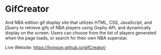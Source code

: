 # GifCreator
And NBA edition gif display site that utilizes HTML, CSS, JavaScript, and jQuery to retrieve gifs of NBA players using Gophy API, and dynamically display on the screen. Users can choose from the list of players generated when the page loads, or search for their own NBA superstar.

Live Website: https://livinson.github.io/gifCreator/
